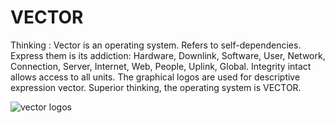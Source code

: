 VECTOR
======

Thinking : Vector is an operating system. Refers to self-dependencies. Express them is its addiction: Hardware, Downlink, Software, User, Network, Connection, Server, Internet, Web, People, Uplink, Global. Integrity intact allows access to all units. The graphical logos are used for descriptive expression vector. Superior thinking, the operating system is VECTOR.


![vector logos](https://cloud.githubusercontent.com/assets/9398297/4781651/ac17e6d6-5cb4-11e4-9dd4-d9ca6abca417.png)
